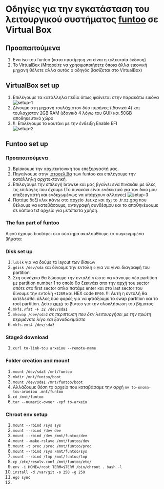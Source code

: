 # Οδηγίες για την εγκατάσταση του λειτουργικού συστήματος [funtoo](https://www.funtoo.org/Welcome) σε Virtual Box

## Προαπαιτούμενα

1. Ενα iso του funtoo (κατα προτίμηση να είναι η τελευταία έκδοση)
2. Το VirtualBox (Μπορείτε να χρησιμοποιήσετε όποια άλλα εικονική μηχανή θέλετε αλλα αυτός ο οδηγός βασίζεται στο VirtualBox)

## VirtualBox set up

1. Επιλέγουμε τα κατάλληλα πεδία όπως φαίνεται στην παρακάτω εικόνα <br>
![setup-1](https://user-images.githubusercontent.com/77148351/219341204-71c9fdf7-356a-4068-a527-d99ae7ea34ba.png)
2. Δίνουμε στη μηχανή τουλάχιστον δύο πυρήνες (ιδανικά 4) και τουλαχιστον 2GB RAM (ιδανικά 4 λόγω του GUI) και 50GB αποθηκευτικό χώρο
3. ‼️: Επιλέγουμε το κουτάκι με την ένδειξη Enable EFI <br>
![setup-2](https://user-images.githubusercontent.com/77148351/219342471-09ab68e3-f280-4e80-8476-2403d4859d72.png)

## Funtoo set up

### Προαπαιτούμενα
1. Βρίσκουμε την αρχιτεκτονική του επεξεργαστή μας.
2. Πηγαίνουμε στην [ιστοσελίδα](https://www.funtoo.org/Subarches) των funtoo και επιλέγουμε την κατάλληλη αρχιτεκτονική.
3. Επιλεγουμε την επιλογή browse και μας βγαίνει ενα πινακάκι με όλες τις επιλογές που έχουμε (Το πινακάκι είναι ενδεικτικό για τον δικο μου επεξεργαστή και ενδεχωμένως να υπάρχουν αλλαγες)
![setup-3](https://user-images.githubusercontent.com/77148351/219346400-2331f272-674d-4067-bacb-c6ee7f7ffbf4.png)
4. Πατάμε δεξί κλικ πάνω στο αρχείο .tar.xz και όχι το .tr.xz.gpg που θέλουμε να κατεβάσουμε, αντιγραφή συνδέσμου και το αποθηκέυουμε σε κάποιο txt αρχείο για
μετέπειτα χρήση.

### The fun part of funtoo
Αφού έχουμε bootάρει στο σύστημα ακολουθόυμε τα συγκεκριμένα βήματα:

### Disk set up
1. `lsblk` για να δούμε το layout των δίσκων
2. `gdisk /dev/sda` και δίνουμε την εντολη `o` για να γίνει διαγραφή του partition
3. Στη συνέχεια θα δώσουμε την εντολή `n` ώστε να κάνουμε νέο partition με partition number 1
το οποίο θα ξεκινάει απο την αρχή του sector οπότε στο first sector απλα πατάμε enter και στο
last sector του δίνουμε την εντολή `+128M` και HEX code `EF00`. 
‼️: Αυτή η εντολή θα εκτελεσθεί άλλες δύο φορές για να φτιάξουμε το swap partition και το root partition. 
Δείτε [αυτό](https://www.youtube.com/watch?v=SGtyCXjxR2E&t=1479s) το βίντεο για την ολοκλήρωση του βήματος
4. `mkfs.vfat -F 32 /dev/sda1`
5. `mkswap /dev/sda2` *σε περιπτωση που δεν λειτουργήσει με την πρώτη περιμένετε λίγο και ξαναδοκιμάστε*
6. `mkfs.ext4 /dev/sda3`

### Stage3 download
1. `curl to-link-tou arxeiou --remote-name`

### Folder creation and mount
1. `mount /dev/sda3 /mnt/funtoo`
2. `mkdir /mnt/funtoo/boot`
3. `mount /dev/sda1 /mnt/funtoo/boot`
4. Αλλάζουμε θέση το αρχείο που καταβάσαμε την αρχή `mv to-onoma-tou-arxeiou .mnt/funtoo`
5. `cd /mnt/funtoo`
6. `tar --numeric-owner -xpf to-arxeio`

 ### Chroot env setup
 1. `mount --rbind /sys sys`
 2. `mount --rbind /dev dev`
 3. `mount --rbind /dev /mnt/funtoo/dev`
 4. `mount --make-rslave /mnt/funtoo/dev`
 5. `mount -t proc /proc /mnt/funtoo/proc`
 6. `mount --rbind /sys /mnt/funtoo/sys`
 7. `mount --rbind /tmp /mnt/funtoo/tmp`
 9. `cp /etc/resolv.conf /mnt/funtoo/etc/`
 10. `env -i HOME=/root TERM=$TERM /bin/chroot . bash -l`
 11. `install -d /var/git -o 250 -g 250`
 12. `ego sync`
 13. 
